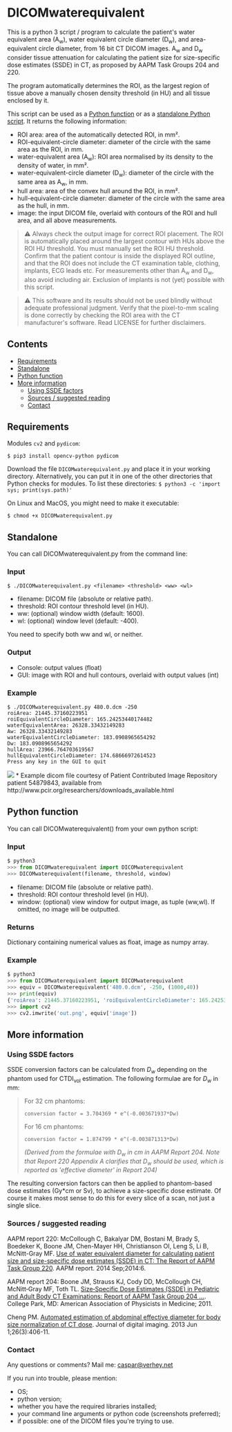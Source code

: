 # DICOMwaterequivalent
This is a python 3 script / program to calculate the patient's water equivalent area (A<sub>w</sub>), water equivalent circle diameter (D<sub>w</sub>), and area-equivalent circle diameter, from 16 bit CT DICOM images. A<sub>w</sub> and D<sub>w</sub> consider tissue attenuation for calculating the patient size for size-specific dose estimates (SSDE) in CT, as proposed by AAPM Task Groups 204 and 220.

The program automatically determines the ROI, as the largest region of tissue above a manually chosen density threshold (in HU) and all tissue enclosed by it.

This script can be used as a [Python function](#python-function) or as a [standalone Python script](#standalone). It returns the following information:

- ROI area: area of the automatically detected ROI, in mm².
- ROI-equivalent-circle diameter: diameter of the circle with the same area as the ROI, in mm.
- water-equivalent area (A<sub>w</sub>): ROI area normalised by its density to the density of water, in mm².
- water-equivalent-circle diameter (D<sub>w</sub>): diameter of the circle with the same area as A<sub>w</sub>, in mm.
- hull area: area of the convex hull around the ROI, in mm².
- hull-equivalent-circle diameter: diameter of the circle with the same area as the hull, in mm.
- image: the input DICOM file, overlaid with contours of the ROI and hull area, and all above measurements.

> :warning: Always check the output image for correct ROI placement. The ROI is automatically placed around the largest contour with HUs above the ROI HU threshold. You must manually set the ROI HU threshold. Confirm that the patient contour is inside the displayed ROI outline, and that the ROI does not include the CT examination table, clothing, implants, ECG leads etc. For measurements other than A<sub>w</sub> and D<sub>w</sub>, also avoid including air. Exclusion of implants is not (yet) possible with this script.

> :warning: This software and its results should not be used blindly without adequate professional judgment. Verify that the pixel-to-mm scaling is done correctly by checking the ROI area with the CT manufacturer's software. Read LICENSE for further disclaimers.

## Contents
  * [Requirements](#requirements)
  * [Standalone](#standalone)
  * [Python function](#python-function)
  * [More information](#more-information)
    + [Using SSDE factors](#using-ssde-factors)
    + [Sources / suggested reading](#sources--suggested-reading)
    + [Contact](#contact)

## Requirements
Modules `cv2` and `pydicom`:

    $ pip3 install opencv-python pydicom

Download the file `DICOMwaterequivalent.py` and place it in your working directory. Alternatively, you can put it in one of the other directories that Python checks for modules. To list these directories: `$ python3 -c 'import sys; print(sys.path)'`

On Linux and MacOS, you might need to make it executable:

	$ chmod +x DICOMwaterequivalent.py

## Standalone
You can call DICOMwaterequivalent.py from the command line:

### Input

    $ ./DICOMwaterequivalent.py <filename> <threshold> <ww> <wl>

* filename:  DICOM file (absolute or relative path).
* threshold: ROI contour threshold level (in HU).
* ww: (optional) window width (default: 1600).
* wl: (optional) window level (default: -400).

You need to specify both ww and wl, or neither.

### Output
* Console: output values (float)
* GUI: image with ROI and hull contours, overlaid with output values (int)

### Example

	$ ./DICOMwaterequivalent.py 480.0.dcm -250
	roiArea: 21445.37160223951
	roiEquivalentCircleDiameter: 165.24253440174482
	waterEquivalentArea: 26328.33432149283
	Aw: 26328.33432149283
	waterEquivalentCircleDiameter: 183.0908965654292
	Dw: 183.0908965654292
	hullArea: 23966.764703619567
	hullEquivalentCircleDiameter: 174.68666972614523
	Press any key in the GUI to quit

<img valign="left" src="screenshot.png" />
* Example dicom file courtesy of Patient Contributed Image Repository patient 54879843, available from http://www.pcir.org/researchers/downloads_available.html

## Python function
You can call DICOMwaterequivalent() from your own python script:

### Input

```python
$ python3
>>> from DICOMwaterequivalent import DICOMwaterequivalent
>>> DICOMwaterequivalent(filename, threshold, window)
```

* filename:  DICOM file (absolute or relative path).
* threshold: ROI contour threshold level (in HU).
* window:    (optional) view window for output image, as tuple (ww,wl). If omitted, no image will be outputted.

### Returns
Dictionary containing numerical values as float, image as numpy array.

### Example

```python
$ python3
>>> from DICOMwaterequivalent import DICOMwaterequivalent
>>> equiv = DICOMwaterequivalent('480.0.dcm', -250, (1000,40))
>>> print(equiv)
{'roiArea': 21445.37160223951, 'roiEquivalentCircleDiameter': 165.24253440174482, 'waterEquivalentArea': 26328.33432149283, 'Aw': 26328.33432149283, 'waterEquivalentCircleDiameter': 183.0908965654292, 'Dw': 183.0908965654292, 'hullArea': 23966.764703619567, 'hullEquivalentCircleDiameter': 174.68666972614523, 'image': array([[[0, 0, 0], ... ]]], dtype=uint8)}
>>> import cv2
>>> cv2.imwrite('out.png', equiv['image'])
```

## More information

### Using SSDE factors
SSDE conversion factors can be calculated from _D<sub>w</sub>_ depending on the phantom used for CTDI<sub>vol</sub> estimation. The following formulae are for _D<sub>w</sub>_ in mm:

> For 32 cm phantoms:
> 
>     conversion factor = 3.704369 * e^(-0.003671937*Dw)
>
> For 16 cm phantoms:
> 
>     conversion factor = 1.874799 * e^(-0.003871313*Dw)
> 
> _(Derived from the formulae with D<sub>w</sub> in cm in AAPM Report 204. Note that Report 220 Appendix A clarifies that _D<sub>w</sub>_ should be used, which is reported as 'effective diameter' in Report 204)_

The resulting conversion factors can then be applied to phantom-based dose estimates (Gy*cm or Sv), to achieve a size-specific dose estimate. Of course it makes most sense to do this for every slice of a scan, not just a single slice.

### Sources / suggested reading
AAPM report 220: McCollough C, Bakalyar DM, Bostani M, Brady S, Boedeker K, Boone JM, Chen-Mayer HH, Christianson OI, Leng S, Li B, McNitt-Gray MF. [Use of water equivalent diameter for calculating patient size and size-specific dose estimates (SSDE) in CT: The Report of AAPM Task Group 220](https://www.ncbi.nlm.nih.gov/pmc/articles/PMC4991550/). AAPM report. 2014 Sep;2014:6.

AAPM report 204: Boone JM, Strauss KJ, Cody DD, McCollough CH, McNitt‐Gray MF, Toth TL. [Size‐Specific Dose Estimates (SSDE) in Pediatric and Adult Body CT Examinations: Report of AAPM Task Group 204 ...](https://www.aapm.org/pubs/reports/rpt_204.pdf). College Park, MD: American Association of Physicists in Medicine; 2011.

Cheng PM. [Automated estimation of abdominal effective diameter for body size normalization of CT dose](https://www.ncbi.nlm.nih.gov/pmc/articles/PMC3649058/). Journal of digital imaging. 2013 Jun 1;26(3):406-11.

### Contact

Any questions or comments? Mail me: caspar@verhey.net

If you run into trouble, please mention:
- OS;
- python version;
- whether you have the required libraries installed;
- your command line arguments or python code (screenshots preferred);
- if possible: one of the DICOM files you're trying to use.